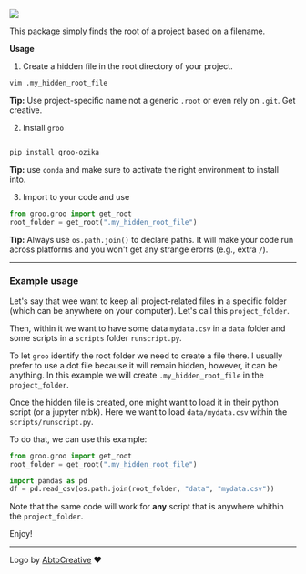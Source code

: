 ![](shttps://github.com/ozika/groo/tree/main/src/groo/groo.png)



This package simply finds the root of a project based on a filename.

**Usage**

1. Create a hidden file in the root directory of your project.

```bash
vim .my_hidden_root_file
```
**Tip:** Use project-specific name not a generic `.root` or even rely on `.git`. Get creative.

2. Install `groo`

```bash

pip install groo-ozika

```
**Tip:** use `conda` and make sure to activate the right environment to install into.

3. Import to your code and use


```python
from groo.groo import get_root
root_folder = get_root(".my_hidden_root_file")
```

**Tip:** Always use `os.path.join()` to declare paths. It will make your code run across platforms and you won't get any strange erorrs (e.g., extra `/`).


---

### Example usage

Let's say that wee want to keep all project-related files in a specific folder (which can be anywhere on your computer). Let's call this `project_folder`.

Then, within it we want to have some data `mydata.csv` in a `data` folder and some scripts in a `scripts` folder `runscript.py`.

To let `groo` identify the root folder we need to create a file there. I usually prefer to use a dot file because it will remain hidden, however, it can be anything. In this example we will create `.my_hidden_root_file` in the `project_folder`.

Once the hidden file is created, one might want to load it in their python script (or a jupyter ntbk). Here we want to load `data/mydata.csv` within the `scripts/runscript.py`.

To do that, we can use this example:
```python
from groo.groo import get_root
root_folder = get_root(".my_hidden_root_file")

import pandas as pd
df = pd.read_csv(os.path.join(root_folder, "data", "mydata.csv"))

```
Note that the same code will work for **any** script that is anywhere whithin the `project_folder`.

Enjoy!


---
Logo by [AbtoCreative](https://www.flaticon.com/authors/abtocreative) :heart:
